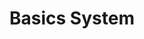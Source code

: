 ---
title: Basics System
layout: redirect
permalink: /advanced/dci.html
redirect_to: /guide/getting-started/behaviors.html
sitemap: false
---